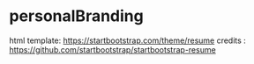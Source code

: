 # personalBranding

html template: https://startbootstrap.com/theme/resume
credits : https://github.com/startbootstrap/startbootstrap-resume
